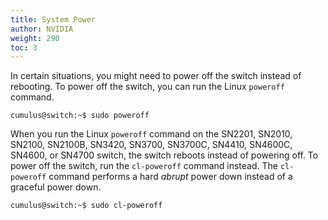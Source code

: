 ```yaml
---
title: System Power
author: NVIDIA
weight: 290
toc: 3
---
```

In certain situations, you might need to power off the switch instead of rebooting. To power off the switch, you can run the Linux `poweroff` command.

```
cumulus@switch:~$ sudo poweroff
```

When you run the Linux `poweroff` command on the SN2201, SN2010, SN2100, SN2100B, SN3420, SN3700, SN3700C, SN4410, SN4600C, SN4600, or SN4700 switch, the switch reboots instead of powering off. To power off the switch, run the `cl-poweroff` command instead. The `cl-poweroff` command performs a hard *abrupt* power down instead of a graceful power down.

```
cumulus@switch:~$ sudo cl-poweroff
```
